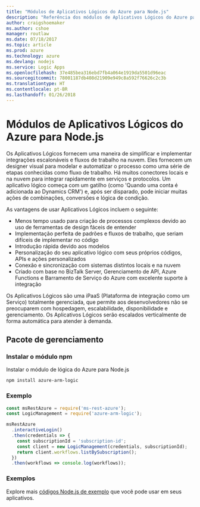 ```yaml
---
title: "Módulos de Aplicativos Lógicos do Azure para Node.js"
description: "Referência dos módulos de Aplicativos Lógicos do Azure para Node.js"
author: craigshoemaker
ms.author: cshoe
manager: routlaw
ms.date: 07/18/2017
ms.topic: article
ms.prod: azure
ms.technology: azure
ms.devlang: nodejs
ms.service: Logic Apps
ms.openlocfilehash: 37e485bea316ebd7fb4a064e1919da5501d96eac
ms.sourcegitcommit: 78001187db408d21909e949c8a592f76626c2c3b
ms.translationtype: HT
ms.contentlocale: pt-BR
ms.lasthandoff: 01/26/2018
---
```

# <a name="azure-logic-apps-modules-for-nodejs"></a>Módulos de Aplicativos Lógicos do Azure para Node.js

Os Aplicativos Lógicos fornecem uma maneira de simplificar e implementar integrações escalonáveis e fluxos de trabalho na nuvem. Eles fornecem um designer visual para modelar e automatizar o processo como uma série de etapas conhecidas como fluxo de trabalho. Há muitos conectores locais e na nuvem para integrar rapidamente em serviços e protocolos. Um aplicativo lógico começa com um gatilho (como 'Quando uma conta é adicionada ao Dynamics CRM') e, após ser disparado, pode iniciar muitas ações de combinações, conversões e lógica de condição.

As vantagens de usar Aplicativos Lógicos incluem o seguinte:
- Menos tempo usado para criação de processos complexos devido ao uso de ferramentas de design fáceis de entender
- Implementação perfeita de padrões e fluxos de trabalho, que seriam difíceis de implementar no código
- Introdução rápida devido aos modelos
- Personalização do seu aplicativo lógico com seus próprios códigos, APIs e ações personalizados
- Conexão e sincronização com sistemas distintos locais e na nuvem
- Criado com base no BizTalk Server, Gerenciamento de API, Azure Functions e Barramento de Serviço do Azure com excelente suporte à integração

Os Aplicativos Lógicos são uma iPaaS (Plataforma de integração como um Serviço) totalmente gerenciada, que permite aos desenvolvedores não se preocuparem com hospedagem, escalabilidade, disponibilidade e gerenciamento. Os Aplicativos Lógicos serão escalados verticalmente de forma automática para atender à demanda.

## <a name="management-package"></a>Pacote de gerenciamento

### <a name="install-the-npm-module"></a>Instalar o módulo npm

Instalar o módulo de lógica do Azure para Node.js

```bash
npm install azure-arm-logic
```

### <a name="example"></a>Exemplo

```javascript
const msRestAzure = require('ms-rest-azure');
const LogicManagement = require('azure-arm-logic');

msRestAzure
  .interactiveLogin()
  .then(credentials => {
    const subscriptionId = 'subscription-id';
    const client = new LogicManagement(credentials, subscriptionId);
    return client.workflows.listBySubscription();
  })
  .then(workflows => console.log(workflows));
```

### <a name="samples"></a>Exemplos

Explore mais [códigos Node.js de exemplo](https://azure.microsoft.com/resources/samples/?platform=nodejs) que você pode usar em seus aplicativos.

